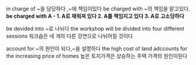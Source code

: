 in charge of ~을 담당하다 ,~에 책임이있다
be charged with ~의 책임을 맡고있다.
**be charged with A - 1. A로 채워져 있다 2. A를 책임지고 있다 3. A로 고소당하다**

be devided into ~로 나뉘다
the workshop will be divided into four different sessions
워크숍은 네 개의 다른 강연으로 나뉘어질 것이다

account for ~의 원인이 되다,~을 설명하다
the high cost of land adccounts for the increasing price of homes
높은 토지가격은 상승하는 주택 가격의 원인이된다

